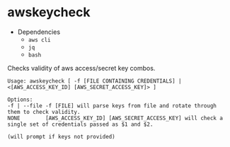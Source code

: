 # awskeycheck

- Dependencies
  - `aws cli`
  - `jq`
  - `bash`

Checks validity of aws access/secret key combos.

```
Usage: awskeycheck [ -f [FILE CONTAINING CREDENTIALS] | <[AWS_ACCESS_KEY_ID] [AWS_SECRET_ACCESS_KEY]> ]

Options:
-f | --file	-f [FILE] will parse keys from file and rotate through them to check validity.
NONE		[AWS_ACCESS_KEY_ID] [AWS_SECRET_ACCESS_KEY] will check a single set of credentials passed as $1 and $2.

(will prompt if keys not provided)
```


